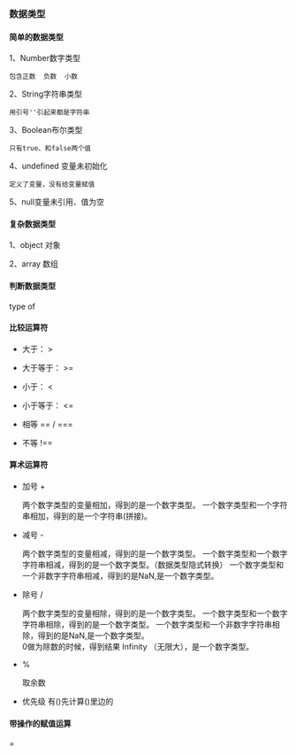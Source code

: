 ### 数据类型

#### 简单的数据类型

1、Number数字类型

    包含正数  负数  小数

2、String字符串类型

    用引号''引起来都是字符串

3、Boolean布尔类型

    只有true、和false两个值


4、undefined 变量未初始化

    定义了变量，没有给变量赋值

5、null变量未引用、值为空

#### 复杂数据类型

1、object 对象

2、array 数组

#### 判断数据类型

type of

#### 比较运算符

* 大于： >

* 大于等于： >=

* 小于： <

* 小于等于： <=

* 相等 == / ===

* 不等 !==

#### 算术运算符

* 加号 +

    两个数字类型的变量相加，得到的是一个数字类型。
    一个数字类型和一个字符串相加，得到的是一个字符串(拼接)。

* 减号 -

    两个数字类型的变量相减，得到的是一个数字类型。
    一个数字类型和一个数字字符串相减，得到的是一个数字类型。（数据类型隐式转换）
    一个数字类型和一个非数字字符串相减，得到的是NaN,是一个数字类型。

* 除号 /

   两个数字类型的变量相除，得到的是一个数字类型。
   一个数字类型和一个数字字符串相除，得到的是一个数字类型。
   一个数字类型和一个非数字字符串相除，得到的是NaN,是一个数字类型。  
   0做为除数的时候，得到结果	Infinity （无限大），是一个数字类型。

* %  

  取余数

* 优先级  有()先计算()里边的

#### 带操作的赋值运算

 =
